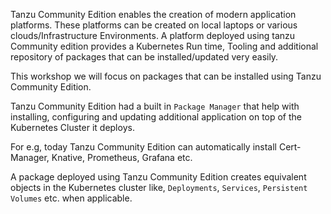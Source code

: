 Tanzu Community Edition enables the creation of modern application platforms. These platforms can be created on local laptops or various clouds/Infrastructure Environments. A platform deployed using tanzu Community edition provides a Kubernetes Run time, Tooling and additional repository of packages that can be installed/updated very easily.

This workshop we will focus on packages that can be installed using Tanzu Community Edition. 

Tanzu Community Edition had a built in `Package Manager` that help with installing, configuring and updating additional application on top of the Kubernetes Cluster it deploys.

For e.g, today Tanzu Community Edition can automatically install Cert-Manager, Knative, Prometheus, Grafana etc. 

A package deployed using Tanzu Community Edition creates equivalent objects in the Kubernetes cluster like, `Deployments`, `Services`, `Persistent Volumes` etc. when applicable.
